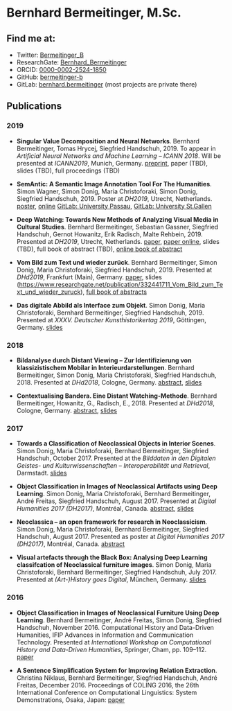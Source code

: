 # Bernhard Bermeitinger, M.Sc.

## Find me at:

- Twitter: [Bermeitinger_B](https://twitter.com/bermeitinger_b)
- ResearchGate: [Bernhard_Bermeitinger](https://www.researchgate.net/profile/Bernhard_Bermeitinger)
- ORCID: [0000-0002-2524-1850](https://orcid.org/0000-0002-2524-1850)
- GitHub: [bermeitinger-b](https://github.com/bermeitinger-b)
- GitLab: [bernhard.bermeitinger](https://gitlab.com/bernhard.bermeitinger) (most projects are private there)

## Publications

### 2019

- **Singular Value Decomposition and Neural Networks**. Bernhard Bermeitinger, Tomas Hrycej, Siegfried Handschuh, 2019. To appear in _Artificial Neural Networks and Machine Learning – ICANN 2018_. Will be presented at _ICANN2019_, Munich, Germany. [preprint](https://arxiv.org/abs/1906.11755), paper (TBD), slides (TBD), full proceedings (TBD)

- **SemAntic: A Semantic Image Annotation Tool For The Humanities**. Simon Wagner, Simon Donig, Maria Christoforaki, Simon Donig, Siegfried Handschuh, 2019. Poster at _DH2019_, Utrecht, Netherlands. [poster](https://www.researchgate.net/publication/334317882_SemAntic_-_A_semantic_annotation_tool_for_the_Humanities/citations), [online](https://dev.clariah.nl/files/dh2019/boa/0341.html) [GitLab: University Passau](https://gitlab.com/nlp-passau/semantic-image-annotation-tool), [GitLab: University St.Gallen](https://gitlab.com/ds-unisg/semantic-image-annotation-tool)


- **Deep Watching: Towards New Methods of Analyzing Visual Media in Cultural Studies**. Bernhard Bermeitinger, Sebastian Gassner, Siegfried Handschuh, Gernot Howanitz, Erik Radisch, Malte Rehbein, 2019. Presented at _DH2019_, Utrecht, Netherlands. [paper](), [paper online](https://dev.clariah.nl/files/dh2019/boa/0335.html), slides (TBD), full book of abstract (TBD), [online book of abstract](https://dh2019.adho.org/programme/book-of-abstracts/)

- **Vom Bild zum Text und wieder zurück**. Bernhard Bermeitinger, Simon Donig, Maria Christoforaki, Siegfried Handschuh, 2019. Presented at _DHd2019_, Frankfurt (Main), Germany. [paper](https://www.researchgate.net/publication/332275547), slides (https://www.researchgate.net/publication/332441711_Vom_Bild_zum_Text_und_wieder_zuruck), [full book of abstracts](https://zenodo.org/record/2596095)

- **Das digitale Abbild als Interface zum Objekt**. Simon Donig, Maria Christoforaki, Bernhard Bermeitinger, Siegfried Handschuh, 2019. Presented at _XXXV. Deutscher Kunsthistorikertag 2019_, Göttingen, Germany. [slides](https://www.researchgate.net/publication/332344200)

### 2018

- **Bildanalyse durch Distant Viewing – Zur Identifizierung von klassizistischem Mobilar in Interieurdarstellungen**. Bernhard Bermeitinger, Simon Donig, Maria Christoforaki, Siegfried Handschuh, 2018. Presented at _DHd2018_, Cologne, Germany. [abstract](https://www.researchgate.net/publication/322525886), [slides](https://doi.org/10.13140/RG.2.2.12597.17121)

- **Contextualising Bandera. Eine Distant Watching-Methode**. Bernhard Bermeitinger, Howanitz, G., Radisch, E., 2018. Presented at _DHd2018_, Cologne, Germany. [abstract](https://www.researchgate.net/publication/323507402), [slides](https://doi.org/10.13140/RG.2.2.22663.50084)


### 2017

- **Towards a Classification of Neoclassical Objects in Interior Scenes**. Simon Donig, Maria Christoforaki, Bernhard Bermeitinger, Siegfried Handschuh, October 2017. Presented at the _Bilddaten in den Digitalen Geistes- und Kulturwissenschaften – Interoperabilität und Retrieval_, Darmstadt. [slides](https://www.researchgate.net/publication/320346839)

- **Object Classification in Images of Neoclassical Artifacts using Deep Learning**. Simon Donig, Maria Christoforaki, Bernhard Bermeitinger, André Freitas, Siegfried Handschuh, August 2017. Presented at _Digital Humanities 2017 (DH2017)_, Montréal, Canada. [abstract](https://www.researchgate.net/publication/320413198), [slides](https://www.researchgate.net/publication/319174970)

- **Neoclassica – an open framework for research in Neoclassicism**. Simon Donig, Maria Christoforaki, Bernhard Bermeitinger, Siegfried Handschuh, August 2017. Presented as poster at _Digital Humanities 2017 (DH2017)_, Montréal, Canada. [abstract](https://www.researchgate.net/publication/319307122)

- **Visual artefacts through the Black Box: Analysing Deep Learning classifcation of Neoclassical furniture images**. Simon Donig, Maria Christoforaki, Bernhard Bermeitinger, Siegfried Handschuh, July 2017. Presented at _(Art-)History goes Digital_, München, Germany. [slides](https://www.researchgate.net/publication/319204814)


### 2016

- **Object Classification in Images of Neoclassical Furniture Using Deep Learning**. Bernhard Bermeitinger, André Freitas, Simon Donig, Siegfried Handschuh, November 2016. Computational History and Data-Driven Humanities, IFIP Advances in Information and Communication Technology. Presented at _International Workshop on Computational History and Data-Driven Humanities_, Springer, Cham, pp. 109–112. [paper](https://doi.org/10.1007/978-3-319-46224-0_10)

- **A Sentence Simplification System for Improving Relation Extraction**. Christina Niklaus, Bernhard Bermeitinger, Siegfried Handschuh, André Freitas, December 2016. Proceedings of COLING 2016, the 26th International Conference on Computational Linguistics: System Demonstrations, Osaka, Japan: [paper](https://www.researchgate.net/publication/315670222)
